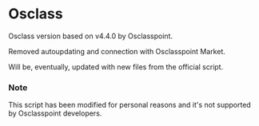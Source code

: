 # Osclass
Osclass version based on v4.4.0 by Osclasspoint.

Removed autoupdating and connection with Osclasspoint Market.

Will be, eventually, updated with new files from the official script.

### Note
This script has been modified for personal reasons and it's not supported by Osclasspoint developers.
